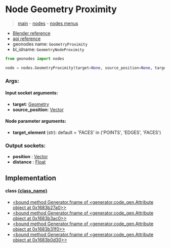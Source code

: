 # Node Geometry Proximity

> [main](../structure.md) - [nodes](nodes.md) - [nodes menus](nodes_menus.md)

- [Blender reference](https://docs.blender.org/manual/en/latest/modeling/geometry_nodes/geometry/geometry_proximity.html)
- [api reference](https://docs.blender.org/api/current/bpy.types.GeometryNodeProximity.html)
- geonodes name: `GeometryProximity`
- bl_idname: `GeometryNodeProximity`

```python
from geonodes import nodes

node = nodes.GeometryProximity(target=None, source_position=None, target_element='FACES')
```

### Args:

#### Input socket arguments:

- **target**: [Geometry](Geometry.md)
- **source_position**: [Vector](Vector.md)

#### Node parameter arguments:

- **target_element** (str): default = 'FACES' in ('POINTS', 'EDGES', 'FACES')

### Output sockets:

- **position** : [Vector](Vector.md)
- **distance** : [Float](Float.md)

## Implementation

#### class [{class_name}]({class_name}.md)

 - [<bound method Generator.fname of <generator.code_gen.Attribute object at 0x1683b27a0>>](Geometry.md#proximity)
 - [<bound method Generator.fname of <generator.code_gen.Attribute object at 0x1683b3ac0>>](Geometry.md#proximity_points)
 - [<bound method Generator.fname of <generator.code_gen.Attribute object at 0x1683b31f0>>](Geometry.md#proximity_edges)
 - [<bound method Generator.fname of <generator.code_gen.Attribute object at 0x1683b0d30>>](Geometry.md#proximity_facess)
